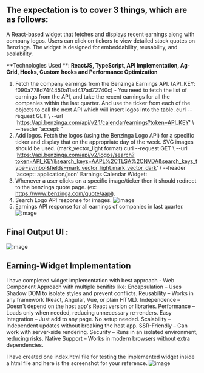 The expectation is to cover 3 things, which are as follows:
----------------------------------------------------------
A React-based widget that fetches and displays recent earnings along with company logos. Users can click on tickers to view detailed stock quotes on Benzinga.
The widget is designed for embeddability, reusability, and scalability.

**Technologies Used **: **ReactJS, TypeScript, API Implementation, Ag-Grid, Hooks, Custom hooks and Performance Optimization**
1. Fetch the company earnings from the Benzinga Earnings API. (API_KEY: f090a778d74f4450a11ad417ad72740c) - You need to fetch the list of earnings from the API, and take the recent earnings for all the companies within the last quarter. And use the ticker from each of the objects to call the next API which will insert logos into the table.
curl --request GET \ --url 'https://api.benzinga.com/api/v2.1/calendar/earnings?token=API_KEY' \ --header 'accept: <accept>'
2. Add logos. Fetch the logos (using the Benzinga Logo API) for a specific ticker and display that on the appropriate day of the week. SVG images should be used. (mark_vector_light format)
curl --request GET \ --url 'https://api.benzinga.com/api/v2/logos/search?token=API_KEY&search_keys=AAPL%2CTLSA%2CNVDA&search_keys_type=symbol&fields=mark_vector_light,mark_vector_dark' \ --header 'accept: application/json'
Earnings Calendar Widget:
3. Whenever a user clicks on a specific image/ticker then it should redirect to the benzinga quote page. (ex: https://www.benzinga.com/quote/aapl).
4. Search Logo API response for images.
![image](https://github.com/user-attachments/assets/bcef578b-2aea-462e-b2bd-93f7e440d4bf)
5. Earnings API response for all earnings of companies in last quarter.
![image](https://github.com/user-attachments/assets/8a671177-86a4-4eaf-a915-47f3e5f01112)

Final Output UI : 
---------------
![image](https://github.com/user-attachments/assets/b6a270bd-8242-403b-a71e-ccc910680805)


**Earning-Widget Implementation** 
------------------------------------
I have completed widget implementation with best approach - Web Component Approach with multiple benifits like:
Encapsulation – Uses Shadow DOM to isolate styles and prevent conflicts.
Reusability – Works in any framework (React, Angular, Vue, or plain HTML).
Independence – Doesn't depend on the host app's React version or libraries.
Performance – Loads only when needed, reducing unnecessary re-renders.
Easy Integration – Just add <earnings-widget> to any page. No setup needed.
Scalability – Independent updates without breaking the host app.
SSR-Friendly – Can work with server-side rendering.
Security – Runs in an isolated environment, reducing risks.
Native Support – Works in modern browsers without extra dependencies.

I have created one index.html file for testing the implemented widget inside a html file and here is the screenshot for your reference.
![image](https://github.com/user-attachments/assets/3c47bf13-1c78-4094-9a42-9e323b1a7b28)


